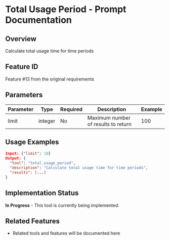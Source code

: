 # Total Usage Period - Prompt Documentation

## Overview
Calculate total usage time for time periods

## Feature ID
Feature #13 from the original requirements

## Parameters
| Parameter | Type | Required | Description | Example |
|-----------|------|----------|-------------|---------|
| limit | integer | No | Maximum number of results to return | 100 |

## Usage Examples
```json
Input: {"limit": 10}
Output: {
  "tool": "total_usage_period",
  "description": "Calculate total usage time for time periods",
  "results": [...]
}
```

## Implementation Status
**In Progress** - This tool is currently being implemented.

## Related Features
- Related tools and features will be documented here
